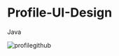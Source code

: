 # Profile-UI-Design
Java

![profilegithub](https://user-images.githubusercontent.com/71060268/94895626-71ca4e80-04a9-11eb-8745-9a88320721f7.png)

